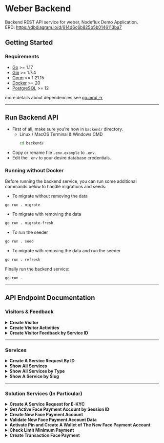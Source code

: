 # Weber Backend

Backend REST API service for weber, Nodeflux Demo Application.  
ERD: https://dbdiagram.io/d/614d6c6b825b5b0146113ba7

## Getting Started

### Requirements

- [Go](https://golang.org/doc/install) >= 1.17
- [Gin](https://github.com/gin-gonic/gin) >= 1.7.4
- [Gorm](https://gorm.io/index.html) >= 1.21.15
- [Docker](https://docs.docker.com/get-docker/) >= 20
- [PostgreSQL](https://www.postgresql.org/download/) >= 12

more details about dependencies see [go.mod &rarr;](https://github.com/nodefluxio/weber/blob/main/backend/go.mod)

---

## Run Backend API

- First of all, make sure you're now in `backend/` directory.
  - Linux / MacOS Terminal & Windows CMD
    ```sh
    cd backend/
    ```
- Copy or rename file `.env.example` to `.env`.
- Edit the `.env` to your desire database credentials.

### Running without Docker

Before running the backend service, you can run some additional commands below to handle migrations and seeds:

- To migrate without removing the data

```sh
go run . migrate
```

- To migrate with removing the data

```sh
go run . migrate-fresh
```

- To run the seeder

```sh
go run . seed
```

- To migrate with removing the data and run the seeder

```sh
go run . refresh
```

Finally run the backend service:

```sh
go run .
```

---

## API Endpoint Documentation

### Visitors & Feedback

<details>
<summary><b>Create Visitor</b></summary>
Create a visitor and generate the session id.

- **URL**

  `/api/v1/visitors`

- **Method**

  `POST`

- **Request Payload**

```json
{
  "full_name": "Lazuardy Khatulistiwa",
  "email": "lazuardy@nodeflux.io",
  "company": "Nodeflux",
  "job_title": "Software Engineer",
  "industry": "Computer Vision"
}
```

- **Request Payload Data Type Attributes**

```json
{
  "full_name": string,
  "email": string,
  "company": string,
  "job_title": string,
  "industry": string
}
```

- **Sample Success Response**

  **Code**: 200 OK

```json
{
  "data": [
    {
      "max_age": 86400,
      "session_id": "6a099599-cabf-4b99-bba6-bc37326dcd00"
    }
  ],
  "message": "Data has been processed successfully",
  "ok": true
}
```

- **Response Data Type Attributes**

```json
{
  "data": [
    {
      "max_age": int,
      "session_id": string
    }
  ],
  "message": string,
  "ok": boolean
}
```

- **Sample Error Response**

  **Code**: 400 Bad Request

```json
{
  "message": "job_title must be at least 2 characters in length",
  "ok": false
}
```

OR

```json
{
  "message": "email is invalid",
  "ok": false
}
```

</details>

<details>
<summary><b>Create Visitor Activities</b></summary>
Create a visitor activity.

- **URL**

  `/api/v1/activities`

- **Method**

  `POST`

- **Request Payload**

```json
{
  "service_id": 1,
  "session_id": "ecec7960-5fd0-43eb-8794-11d1e9ac00a1",
  "completeness": 80
}
```

- **Request Payload Data Type Attributes**

```json
{
  "service_id": int,
  "session_id": string,
  "completeness": int,
}
```

- **Sample Success Response**

  **Code**: 200 OK

```json
{
  "message": "Data has been processed successfully",
  "ok": true
}
```

- **Response Data Type Attributes**

```json
{
  "message": string,
  "ok": boolean
}
```

- **Sample Error Response**

  **Code**: 401 Unauthorized

```json
{
  "message": "Session ID is not valid",
  "ok": false
}
```

OR

```json
{
  "message": "Session ID has expired",
  "ok": false
}
```

</details>

<details>
<summary><b>Create Visitor Feedback by Service ID</b></summary>

- **URL**

  `/api/v1/feedback/:service_id`

- **Method**

  `POST`

- **URL Param**

  **Required**

  `service_id` type `integer`

- **Request Payload**

Note: attribute `comment` is required when rating less than equal 3, when rating is 4 or 5 the `comment` become optional.

```json
{
  "session_id": "12827c26-2052-4b6b-aa9a-e85a0eca6a34",
  "rating": 3,
  "comment": "This feauture need some improvement"
}
```

```json
{
  "session_id": "12827c26-2052-4b6b-aa9a-e85a0eca6a34",
  "rating": 5,
  "comment": ""
}
```

- **Request Payload Data Type Attributes**

```json
{
   "session_id": string,
   "rating": integer,
   "comment": string
}

```

- **Sample Success Response**

  **Code**: 200 OK

```json
{
  "message": "Feedback submited!",
  "ok": true
}
```

- **Data Type Attributes**

```json
{
    "message": string,
    "ok": boolean,
}
```

- **Sample Error Response**

  **Code**: 401 Unauthorized

```json
{
  "message": "Session ID is not valid",
  "ok": false
}
```

OR

```json
{
  "message": "Session ID has expired",
  "ok": false
}
```

**Code**: 400 Bad Request

```json
{
  "message": "Your comment for this feedback is required",
  "ok": false
}
```

This error will appear if visitor give rating below 4.

```json
{
  "message": "rating is a required field",
  "ok": false
}
```

This error will appear if visitor do not give feedback rating.

```json
{
  "message": "rating must be 5 or less",
  "ok": false
}
```

This error will appear if visitor give feedback rating more than 5.

</details>

---

### Services

<details>
<summary><b>Create A Service Request By ID</b></summary>
Create a service request by id and create a new visitor_activites record.

- **URL**

  `/api/v1/services/:id`

- **Method**

  `POST`

- **URL Param**

  **Required**

  `id` type `integer`

- **Request Payload**

```json
{
  "session_id": "5ded0fec-beba-4e47-9cd0-705375b582c6",
  "data": {
    "additional_params": {},
    "images": ["data:image/jpeg;base64,/9j/4AAQSkZJRgABAQAAAQABAAD/"]
  }
}
```

- **Request Payload Data Type Attributes**

```json
{
   "session_id": string,
   "data": object {
       "additional_params": object,
       "images": string array
   }
}

```

- **Sample Success Response**

  **Code**: 200 OK

```json
{
  "message": "Service demo request success", // message from weber backend
  "ok": true, // ok from weber backend
  "service_data": {
    "job": {
      "result": {
        "analytic_type": "FACE_RECOGNITION",
        "result": [
          {
            "face_recognition": [
              {
                "candidates": [
                  {
                    "confidence": 1,
                    "face_id": "88364589938376705",
                    "variation": "17614081020751468384"
                  }
                ]
              }
            ]
          }
        ],
        "status": "success"
      }
    },
    "message": "Face Recognition Success", // message from service response
    "ok": true // ok from service response
  },
  "thumbnails": [] // created when bounding_box data is exist
}
```

- **Data Type Attributes**

```json
{
    "message": string,
    "ok": boolean,
    "service_data": object, // json data from service response
    "thumbnails": string array, // png in base64 data with data uri scheme
}
```

- **Sample Error Response**

  **Code**: 401 Unauthorized

```json
{
  "message": "Session ID is not valid",
  "ok": false
}
```

OR

```json
{
  "message": "Session ID has expired",
  "ok": false
}
```

**Code**: 400 Bad Request

```json
{
  "message": "Expected an integer value from argument 'id'",
  "ok": false
}
```

</details>

<details>
<summary><b>Show All Services</b></summary>
Return json data about all Services.

- **URL**

  `/api/v1/services`

- **Method**

  `GET`

- **Sample Success Response**

  **Code**: 200 OK

```json
{
  "data": [
    {
      "id": 1,
      "type": "analytic",
      "slug": "ocr-ktp",
      "name": "Optical Character Recognition KTP",
      "short_description": "OCR KTP Description",
      "long_description": "OCR KTP Looonng Descriptiooonnn",
      "special_instruction": "Special Instruction for OCR KTP",
      "thumbnail": "ocr-ktp.png",
      "created_at": "2021-10-28T21:44:57.828988+07:00",
      "updated_at": "2021-10-28T21:44:57.828988+07:00"
    },
    {
      "id": 2,
      "type": "solution",
      "slug": "ekyc",
      "name": "Electronic Know Your Customer",
      "short_description": "Electronic Know Your Customer Description",
      "long_description": "Electronic Know Your Customer Looonng Descriptiooonnn",
      "special_instruction": "Special Instruction for LPR",
      "thumbnail": "ekyc.png",
      "created_at": "2021-10-28T21:44:57.828992+07:00",
      "updated_at": "2021-10-28T21:44:57.828992+07:00"
    },
    {
      "id": 3,
      "type": "innovation",
      "slug": "rotten-fruit",
      "name": "Rotten Fruit Detection",
      "short_description": "Rotten Fruit Detection Description",
      "long_description": "Rotten Fruit Detection Looonng Descriptiooonnn",
      "special_instruction": "Special Instruction for Face Match with Enrollment",
      "thumbnail": "rotten-fruit.png",
      "created_at": "2021-10-28T21:44:57.828992+07:00",
      "updated_at": "2021-10-28T21:44:57.828992+07:00"
    }
  ],
  "message": "Get all services success",
  "ok": true
}
```

- **Data Type Attributes**

```json
{
    "data": [
        {
            "id": integer,
            "type": string,
            "slug": string,
            "name": string,
            "short_description": string,
            "long_description": string,
            "special_instruction": string,
            "thumbnail": string,
            "created_at": string,
            "updated_at": string
        }
    ],
    "message": string,
    "ok": boolean
}
```

</details>

<details>
<summary><b>Show All Services by Type</b></summary>
Return json data about all Services by type.

- **URL**

  `/api/v1/services?type=`

- **Method**

  `GET`

- **URL Param**

  **Required**

  `?type=analytic`

  `?type=solution`

  `?type=innovation`

- **Sample Success Response**

  **Code**: 200 OK

```json
{
  "data": [
    {
      "id": 1,
      "type": "analytic",
      "slug": "face-recognition",
      "name": "Face Recognition",
      "short_description": "Face Recoginition Description",
      "long_description": "Face Recoginition Descriptiooooooooooonnnnnnnnnnnnnn",
      "special_instruction": "Special Instruction for Face Recognition",
      "thumbnail": "face-recognition.jpeg",
      "created_at": "2021-10-07T13:36:26.892822+07:00",
      "updated_at": "2021-10-07T13:36:26.892822+07:00"
    }
  ],
  "message": "Get all analytics service success",
  "ok": true
}
```

- **Data Type Attributes**

```json
{
    "data": [
        {
            "id": integer,
            "type": string,
            "slug": string,
            "name": string,
            "short_description": string,
            "long_description": string,
            "special_instruction": string,
            "thumbnail": string,
            "created_at": string,
            "updated_at": string
        }
    ],
    "message": string,
    "ok": boolean
}
```

- **Sample Error Response**

  **Code**: 400 Bad Request

```json
{
  "message": "Value of argument '?type=' is not valid",
  "ok": false
}
```

</details>

<details>
<summary><b>Show A Service by Slug</b></summary>
Return json data about a Service by slug.

- **URL**

  `/api/v1/services/:slug`

- **Method**

  `GET`

- **URL Param**

  **Required**

  `slug` type `string`

- **Sample Success Response**

  **Code**: 200 OK

```json
{
  "data": {
    "id": 6,
    "type": "innovation",
    "slug": "car-damage",
    "name": "Car Damage Detection",
    "short_description": "Car Damage Detection Description",
    "long_description": "Car Damage Detection Descriptiooooooooooonnnnnnnnnnnnnn",
    "special_instruction": "Special Instruction for Car Damage Detection",
    "thumbnail": "car-damage.jpeg",
    "created_at": "2021-10-08T23:13:28.755551+07:00",
    "updated_at": "2021-10-08T23:13:28.755551+07:00"
  },
  "message": "Get service by slug=car-damage success",
  "ok": true
}
```

- **Data Type Attributes**

```json
{
    "data": [
        {
            "id": integer,
            "type": string,
            "slug": string,
            "name": string,
            "short_description": string,
            "long_description": string,
            "special_instruction": string,
            "thumbnail": string,
            "created_at": string,
            "updated_at": string
        }
    ],
    "message": string,
    "ok": boolean
}
```

- **Sample Error Response**

  **Code**: 404 Not Found

```json
{
  "message": "Service not found",
  "ok": false
}
```

</details>

---

### Solution Services (In Particular)

<details>
<summary><b>Create A Service Request for E-KYC</b></summary>
Create a service request for E-KYC solution.

- **URL**

  `/api/v1//ekyc`

- **Method**

  `POST`

- **Request Payload**

```json
{
  "session_id": "146fdca6-5103-426b-a341-e6fa43db9cd1",
  "data": {
    "face_liveness": {
      "images": ["data:image/jpeg;base64,/9j/4AAQSkZJRgABAQAAAQABAAD/"]
    },
    "ocr_ktp": {
      "images": ["data:image/jpeg;base64,/9j/4AAQSkZJRgABAQAAAQABAAD/"]
    },
    "face_match": {
      "images": [
        "data:image/jpeg;base64,/9j/4AAQSkZJRgABAQAAAQABAAD/",
        "data:image/jpeg;base64,/9j/4AAQSkZJRgABAQAAAQABAAD/"
      ]
    }
  }
}
```

- **Request Payload Data Type Attributes**

```json
{
  "session_id": string,
  "data": object {
    "face_liveness": object {
      "images": string array
    },
    "ocr_ktp": object {
      "images": string array
    },
    "face_match": object {
      "images": string array
    }
  }
}
```

- **Sample Success Response**

  **Code**: 200 OK

```json
{
  "message": "Service demo request success",
  "ok": true,
  "service_data": {
    "face_liveness": {
      "job": {
        "result": {
          "analytic_type": "FACE_LIVENESS",
          "result": [
            {
              "face_liveness": {
                "live": true,
                "liveness": 0.9963422417640686
              }
            }
          ],
          "status": "success"
        }
      },
      "message": "Face Liveness Success",
      "ok": true
    },
    "ocr_ktp": {
      "job": {
        "result": {
          "analytic_type": "OCR_KTP",
          "result": [
            {
              "agama": "ISLAM",
              "alamat": "GEREM DUSUN KALIMATI",
              "berlaku_hingga": "03-10-2018",
              "golongan_darah": "-",
              "jenis_kelamin": "LAKI-LAKI",
              "kabupaten_kota": "KABUPATEN LAMPUNG SELATAN",
              "kecamatan": "SIDOMULYO",
              "kelurahan_desa": "BANDAR DALAM",
              "kewarganegaraan": "WNI",
              "nama": "SATRIA BAJA HITAM",
              "nik": "1801070310930005",
              "pekerjaan": "BELUM/TIDAK BEKERJA",
              "provinsi": "LAMPUNG",
              "rt_rw": "003/005",
              "status_perkawinan": "BELUM KAWIN",
              "tanggal_lahir": "03-10-1993",
              "tempat_lahir": ""
            }
          ],
          "status": "success"
        }
      },
      "message": "OCR_KTP Service Success",
      "ok": true
    },
    "face_match": {
      "job": {
        "result": {
          "analytic_type": "FACE_MATCH",
          "result": [
            {
              "face_match": {
                "match": false,
                "similarity": 0.45065901198775055
              }
            }
          ],
          "status": "success"
        }
      },
      "message": "The Face Pair Not Match",
      "ok": true
    }
  }
}
```

- **Data Type Attributes**

```json
{
    "message": string,
    "ok": boolean,
    "service_data": object {
      "face_liveness": object, // response is directly from cloud
      "ocr_ktp": object, // response is directly from cloud
      "face_match": object // response is directly from cloud
    }
}
```

- **Sample Error Response**

  **Code**: 401 Unauthorized

```json
{
  "message": "Session ID is not valid",
  "ok": false
}
```

OR

```json
{
  "message": "Session ID has expired",
  "ok": false
}
```

</details>

<details>
<summary><b>Get Active Face Payment Account by Session ID</b></summary>

- **URL**

  `/api/v1/face-payment/account/:session_id`

- **Method**

  `GET`

- **Sample Success Response**

  **Code**: 200 OK

```json
{
  "data": {
    "phone": "081395827314",
    "full_name": "Natasha Romanoff",
    "have_twin": true,
    "balance": 100000,
    "minimum_payment": 50000
  },
  "message": "This session id has an active face payment account",
  "ok": true
}
```

- **Data Type Attributes**

```json
{
   "data":
    {
        "phone": string,
        "full_name": string,
        "have_twin": boolean,
        "balance": integer,
        "minimum_payment": integer
    },
   "message": string,
   "ok": boolean
}
```

- **Sample Error Response**

  **Code**: 404 Not Found

```json
{
  "message": "This session id does not have an active face payment account",
  "ok": false
}
```

</details>

<details>
<summary><b>Create New Face Payment Account</b></summary>
Create a new account for Face Payment solution demonstration.

- **URL**

  `/api/v1/face-payment/account`

- **Method**

  `POST`

- **Request Payload**

```json
{
  "session_id": "5ded0fec-beba-4e47-9cd0-705375b582c6",
  "full_name": "Bruce Wayne",
  "phone": "1337",
  "have_twin": true,
  "data": {
    "images": ["data:image/jpeg;base64,/9j/4AAQSkZJRgABAQAAAQABAAD/"]
  }
}
```

- **Request Payload Data Type Attributes**

```json
{
   "session_id": string,
   "full_name": string,
   "phone": string,
   "have_twin": boolean,
   "data": object {
       "images": string array
   }
}
```

- **Sample Success Response**

  **Code**: 200 OK

```json
{
  "message": "Face payment account registration has been successful",
  "ok": true
}
```

- **Data Type Attributes**

```json
{
   "message": string,
   "ok": boolean
}
```

- **Sample Error Response**

  **Code**: 400 Bad Request

```json
{
  "message": "Liveness result for the inputted image is false",
  "ok": false
}
```

</details>

<details>
<summary><b>Validate New Face Payment Account Data</b></summary>
Validate the inputted data: full name, phone number (it must be unique), and have twin is required before create a new account for Face Payment solution demonstration.

- **URL**

  `/api/v1/face-payment/account`

- **Method**

  `POST`

- **Request Payload**

```json
{
  "session_id": "5ded0fec-beba-4e47-9cd0-705375b582c6",
  "full_name": "Bruce Wayne",
  "phone": "1337",
  "have_twin": true
}
```

- **Request Payload Data Type Attributes**

```json
{
    "session_id": string,
    "full_name": string,
    "phone": string,
    "have_twin": boolean
}
```

- **Sample Success Response**

  **Code**: 200 OK

```json
{
  "message": "Phone number is valid",
  "ok": true
}
```

- **Data Type Attributes**

```json
{
   "message": string,
   "ok": boolean
}
```

- **Sample Error Response**

  **Code**: 400 Bad Request

```json
{
  "message": "full_name must be at least 2 characters in length",
  "ok": false
}
```

OR

```json
{
  "message": "full_name must be a maximum of 255 characters in length",
  "ok": false
}
```

OR

```json
{
  "message": "phone must be a valid numeric value",
  "ok": false
}
```

OR

```json
{
  "message": "phone must be a valid positive numeric value",
  "ok": false
}
```

OR

```json
{
  "message": "phone number already exist, try to use another number",
  "ok": false
}
```

</details>

<details>
<summary><b>Activate Pin and Create A Wallet of The New Face Payment Account </b></summary>
Activate a new account by adding a pin, updating the minimum payment, and create a new account wallet for face payment solution demonstration.

- **URL**

  `/api/v1/face-payment/account`

- **Method**

  `PATCH`

- **Request Payload**

```json
{
  "session_id": "5ded0fec-beba-4e47-9cd0-705375b582c6",
  "pin": "133007",
  "minimum_payment": 987654
}
```

- **Request Payload Data Type Attributes**

```json
{
    "session_id": string,
    "pin": string,
    "minimum_payment": 50000 <= int <= 1000000
}
```

- **Sample Success Response**

  **Code**: 200 OK

```json
{
  "message": "Account activation and wallet creation has been successful",
  "ok": true
}
```

- **Data Type Attributes**

```json
{
   "message": string,
   "ok": boolean
}
```

- **Sample Error Response**

  **Code**: 400 Bad Request

```json
{
  "message": "pin must be a valid numeric value",
  "ok": false
}
```

OR

```json
{
  "message": "pin must be a valid positive numeric value",
  "ok": false
}
```

OR

```json
{
  "message": "pin must be a maximum of 6 characters in length",
  "ok": false
}
```

OR

```json
{
  "message": "minimum_payment must be 50,000 or greater",
  "ok": false
}
```

OR

```json
{
  "message": "minimum_payment must be 1,000,000 or less",
  "ok": false
}
```

</details>

<details>
<summary><b>Check Limit Minimum Payment</b></summary>

- **URL**

  `/api/v1/face-payment/check-limit`

- **Method**

  `POST`

- **Request Payload**

```json
{
    "session_id": "9443ea43-52e5-41a7-91dd-bc940001b628",
    "phone": "082189891233",
    "amount": 75000
   }
}
```

- **Request Payload Data Type Attributes**

```json
{
   "session_id": string,
   "phone": string,
   "amount": integer
}
```

- **Sample Success Response**

  **Code**: 200 OK

```json
{
  "data": [
    {
      "balance": 1000000,
      "full_name": "Natasha Romanoff",
      "have_twin": true,
      "is_limit": false
    }
  ],
  "message": "Check limit minimum payment success",
  "ok": true
}
```

- **Data Type Attributes**

```json
{
   "data": [
       {
           "balance": integer,
           "full_name": string,
           "have_twin": boolean,
           "is_limit": boolean
       }
   ],
   "message": string,
   "ok": boolean
}
```

- **Sample Error Response**

  **Code**: 401 Unauthorized

```json
{
  "message": "Your phone number is wrong",
  "ok": false
}
```

**Code**: 400 Bad Request

```json
{
  "message": "phone is a required field",
  "ok": false
}
```

OR

```json
{
  "message": "amount is a required field",
  "ok": false
}
```

</details>

<details>
<summary><b>Create Transaction Face Payment </b></summary>

- **URL**

  `/api/v1/face-payment/pay`

- **Method**

  `POST`

- **Request Payload**

```json
{
  "session_id": "9443ea43-52e5-41a7-91dd-bc940001b628",
  "phone": "0811112222",
  "pin": "1337",
  "amount": 75000,
  "data": {
    "images": ["data:image/jpeg;base64,/9j/4AAQSkZJRgABAQAAAQABAAD/"]
  }
}
```

- **Request Payload Data Type Attributes**

```json
{
   "session_id": string,
   "phone": string,
   "pin": string,
   "amount": integer,
   "data": object {
       "images": string array
   }
}
```

- **Sample Success Response**

  **Code**: 200 OK

```json
{
  "message": "Payment transaction success",
  "ok": true
}
```

- **Data Type Attributes**

```json
{
   "message": string,
   "ok": boolean
}
```

- **Sample Error Response**

**Code**: 400 Bad Request

```json
{
  "message": "Face payment has failed, try to get clear image and accordance with guideline.",
  "ok": false
}
```

OR

```json
{
  "message": "Face payment has failed, face does not match the registered face.",
  "ok": false
}
```

**Code**: 401 Unauthorized

```json
{
  "message": "Wrong pin!",
  "ok": false
}
```

**Code**: 402 Payment Required

```json
{
  "message": "Your balance is not enough to make this transaction",
  "ok": false
}
```

</details>

